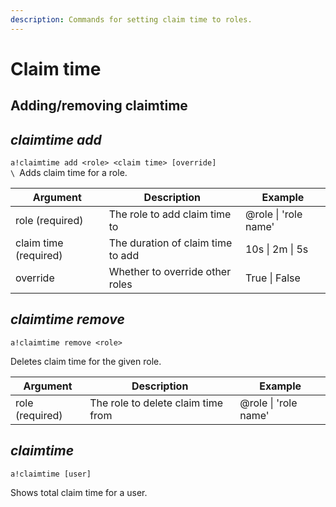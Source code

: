 ```yaml
---
description: Commands for setting claim time to roles.
---
```


# Claim time

## Adding/removing claimtime

## _**claimtime add**_

`a!claimtime add <role> <claim time> [override]`\
``\
``Adds claim time for a role.

| Argument              | Description                       | Example              |
| --------------------- | --------------------------------- | -------------------- |
| role (required)       | The role to add claim time to     | @role \| 'role name' |
| claim time (required) | The duration of claim time to add | 10s \| 2m \| 5s      |
| override              | Whether to override other roles   | True \| False        |

## _claimtime remove_

`a!claimtime remove <role>`

Deletes claim time for the given role.

| Argument        | Description                        | Example              |
| --------------- | ---------------------------------- | -------------------- |
| role (required) | The role to delete claim time from | @role \| 'role name' |

## _claimtime_

`a!claimtime [user]`

Shows total claim time for a user.
